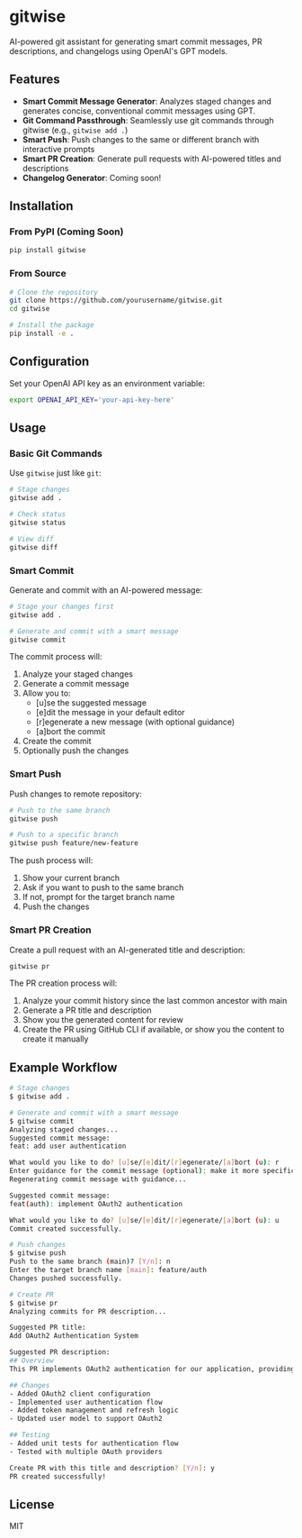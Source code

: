 # gitwise

AI-powered git assistant for generating smart commit messages, PR descriptions, and changelogs using OpenAI's GPT models.

## Features
- **Smart Commit Message Generator**: Analyzes staged changes and generates concise, conventional commit messages using GPT.
- **Git Command Passthrough**: Seamlessly use git commands through gitwise (e.g., `gitwise add .`)
- **Smart Push**: Push changes to the same or different branch with interactive prompts
- **Smart PR Creation**: Generate pull requests with AI-powered titles and descriptions
- **Changelog Generator**: Coming soon!

## Installation

### From PyPI (Coming Soon)
```sh
pip install gitwise
```

### From Source
```sh
# Clone the repository
git clone https://github.com/yourusername/gitwise.git
cd gitwise

# Install the package
pip install -e .
```

## Configuration
Set your OpenAI API key as an environment variable:
```sh
export OPENAI_API_KEY='your-api-key-here'
```

## Usage

### Basic Git Commands
Use `gitwise` just like `git`:
```sh
# Stage changes
gitwise add .

# Check status
gitwise status

# View diff
gitwise diff
```

### Smart Commit
Generate and commit with an AI-powered message:
```sh
# Stage your changes first
gitwise add .

# Generate and commit with a smart message
gitwise commit
```
The commit process will:
1. Analyze your staged changes
2. Generate a commit message
3. Allow you to:
   - [u]se the suggested message
   - [e]dit the message in your default editor
   - [r]egenerate a new message (with optional guidance)
   - [a]bort the commit
4. Create the commit
5. Optionally push the changes

### Smart Push
Push changes to remote repository:
```sh
# Push to the same branch
gitwise push

# Push to a specific branch
gitwise push feature/new-feature
```

The push process will:
1. Show your current branch
2. Ask if you want to push to the same branch
3. If not, prompt for the target branch name
4. Push the changes

### Smart PR Creation
Create a pull request with an AI-generated title and description:
```sh
gitwise pr
```
The PR creation process will:
1. Analyze your commit history since the last common ancestor with main
2. Generate a PR title and description
3. Show you the generated content for review
4. Create the PR using GitHub CLI if available, or show you the content to create it manually

## Example Workflow
```sh
# Stage changes
$ gitwise add .

# Generate and commit with a smart message
$ gitwise commit
Analyzing staged changes...
Suggested commit message:
feat: add user authentication

What would you like to do? [u]se/[e]dit/[r]egenerate/[a]bort (u): r
Enter guidance for the commit message (optional): make it more specific about the auth method
Regenerating commit message with guidance...

Suggested commit message:
feat(auth): implement OAuth2 authentication

What would you like to do? [u]se/[e]dit/[r]egenerate/[a]bort (u): u
Commit created successfully.

# Push changes
$ gitwise push
Push to the same branch (main)? [Y/n]: n
Enter the target branch name [main]: feature/auth
Changes pushed successfully.

# Create PR
$ gitwise pr
Analyzing commits for PR description...

Suggested PR title:
Add OAuth2 Authentication System

Suggested PR description:
## Overview
This PR implements OAuth2 authentication for our application, providing a secure and standardized way for users to sign in.

## Changes
- Added OAuth2 client configuration
- Implemented user authentication flow
- Added token management and refresh logic
- Updated user model to support OAuth2

## Testing
- Added unit tests for authentication flow
- Tested with multiple OAuth providers

Create PR with this title and description? [Y/n]: y
PR created successfully!
```

## License
MIT 